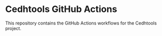 # Cedhtools GitHub Actions

This repository contains the GitHub Actions workflows for the Cedhtools project.
